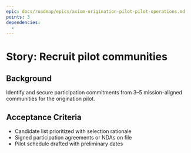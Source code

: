 ```yaml
---
epic: docs/roadmap/epics/axiom-origination-pilot-pilot-operations.md
points: 3
dependencies:
  -
---
```

# Story: Recruit pilot communities

## Background
Identify and secure participation commitments from 3–5 mission-aligned communities for the origination pilot.

## Acceptance Criteria
- Candidate list prioritized with selection rationale
- Signed participation agreements or NDAs on file
- Pilot schedule drafted with preliminary dates
